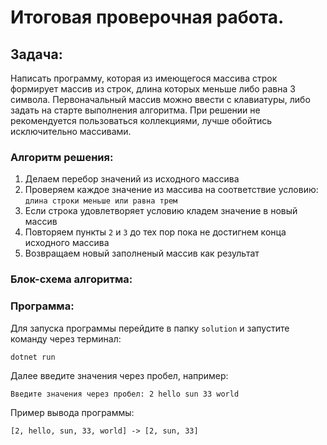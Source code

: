 # Итоговая проверочная работа.
## Задача:
Написать программу, которая из имеющегося массива строк формирует массив из строк, длина которых меньше либо равна 3 символа. Первоначальный массив можно ввести с клавиатуры, либо задать на старте выполнения алгоритма. При решении не рекомендуется пользоваться коллекциями, лучше обойтись исключительно массивами.

### Алгоритм решения:
1. Делаем перебор значений из исходного массива
2. Проверяем каждое значение из массива на соответствие условию: `длина строки меньше или равна трем`
3. Если строка удовлетворяет условию кладем значение в новый массив
4. Повторяем пункты `2` и `3` до тех пор пока не достигнем конца исходного массива
5. Возвращаем новый заполненый массив как результат

### Блок-схема алгоритма:


### Программа:
Для запуска программы перейдите в папку `solution` и запустите команду через терминал:
```
dotnet run 
```
Далее введите значения через пробел, например:
```
Введите значения через пробел: 2 hello sun 33 world
```
Пример вывода программы:
```
[2, hello, sun, 33, world] -> [2, sun, 33]
```